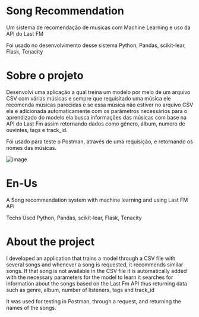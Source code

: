 # Song Recommendation

Um sistema de recomendação de musicas com Machine Learning e uso da API do Last FM

Foi usado no desenvolvimento desse sistema Python, Pandas, scikit-lear, Flask, Tenacity

# Sobre o projeto
Desenvolvi uma aplicação a qual treina um modelo por meio de um arquivo CSV com várias músicas e sempre que requisitado uma música ele recomenda músicas parecidas e se essa música não estiver no arquivo CSV ela e adicionada automaticamente com os parâmetros necessários para o aprendizado do modelo ela busca informações das músicas com base na API do Last Fm assim retornando dados como gênero, álbum, numero de ouvintes, tags e track_id.

Foi usado para teste o Postman, através de uma requisição, e retornando os nomes das músicas. 

![image](https://github.com/user-attachments/assets/b5e646ac-96a4-41c0-9378-a8a94f7b72a6)


# En-Us
A Song recommendation system with machine learning and using Last FM APi

Techs Used  Python, Pandas, scikit-lear, Flask, Tenacity

# About the project
I developed an application that trains a model through a CSV file with several songs and whenever a song is requested, it recommends similar songs. If that song is not available in the CSV file it is automatically added with the necessary parameters for the model to learn it searches for information about the songs based on the Last Fm API thus returning data such as genre, album, number of listeners, tags and track_id

It was used for testing in Postman, through a request, and returning the names of the songs.
